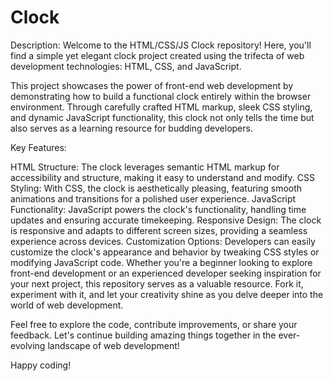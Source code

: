 # Clock

Description:
Welcome to the HTML/CSS/JS Clock repository! Here, you'll find a simple yet elegant clock project created using the trifecta of web development technologies: HTML, CSS, and JavaScript.

This project showcases the power of front-end web development by demonstrating how to build a functional clock entirely within the browser environment. Through carefully crafted HTML markup, sleek CSS styling, and dynamic JavaScript functionality, this clock not only tells the time but also serves as a learning resource for budding developers.

Key Features:

HTML Structure: The clock leverages semantic HTML markup for accessibility and structure, making it easy to understand and modify.
CSS Styling: With CSS, the clock is aesthetically pleasing, featuring smooth animations and transitions for a polished user experience.
JavaScript Functionality: JavaScript powers the clock's functionality, handling time updates and ensuring accurate timekeeping.
Responsive Design: The clock is responsive and adapts to different screen sizes, providing a seamless experience across devices.
Customization Options: Developers can easily customize the clock's appearance and behavior by tweaking CSS styles or modifying JavaScript code.
Whether you're a beginner looking to explore front-end development or an experienced developer seeking inspiration for your next project, this repository serves as a valuable resource. Fork it, experiment with it, and let your creativity shine as you delve deeper into the world of web development.

Feel free to explore the code, contribute improvements, or share your feedback. Let's continue building amazing things together in the ever-evolving landscape of web development!

Happy coding!





